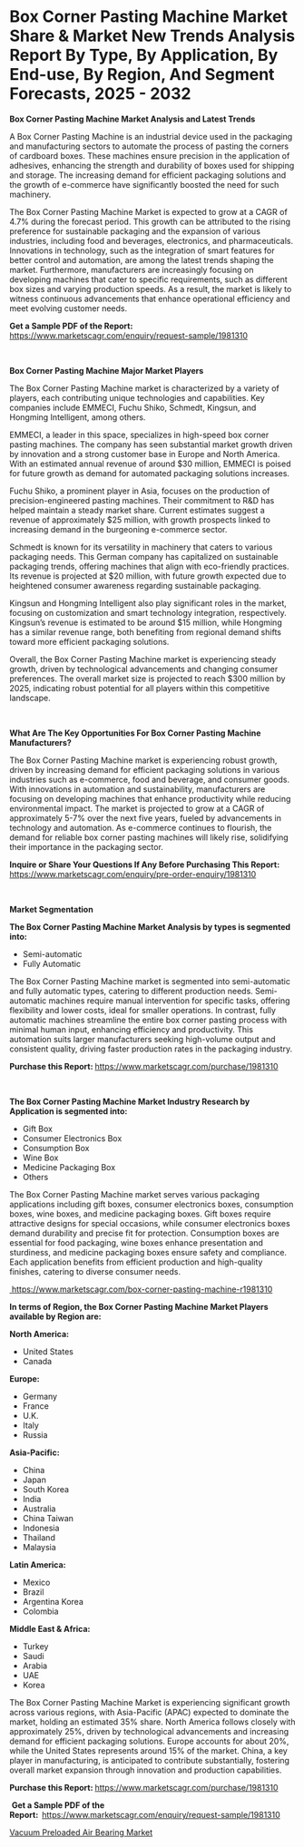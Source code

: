 <p><h1>Box Corner Pasting Machine Market Share & Market New Trends Analysis Report By Type, By Application, By End-use, By Region, And Segment Forecasts, 2025 - 2032</h1></p><p><strong>Box Corner Pasting Machine Market Analysis and Latest Trends</strong></p>
<p><p>A Box Corner Pasting Machine is an industrial device used in the packaging and manufacturing sectors to automate the process of pasting the corners of cardboard boxes. These machines ensure precision in the application of adhesives, enhancing the strength and durability of boxes used for shipping and storage. The increasing demand for efficient packaging solutions and the growth of e-commerce have significantly boosted the need for such machinery.</p><p>The Box Corner Pasting Machine Market is expected to grow at a CAGR of 4.7% during the forecast period. This growth can be attributed to the rising preference for sustainable packaging and the expansion of various industries, including food and beverages, electronics, and pharmaceuticals. Innovations in technology, such as the integration of smart features for better control and automation, are among the latest trends shaping the market. Furthermore, manufacturers are increasingly focusing on developing machines that cater to specific requirements, such as different box sizes and varying production speeds. As a result, the market is likely to witness continuous advancements that enhance operational efficiency and meet evolving customer needs.</p></p>
<p><strong>Get a Sample PDF of the Report:&nbsp;</strong> <a href="https://www.marketscagr.com/enquiry/request-sample/1981310?utm_campaign=2792&utm_medium=2&utm_source=Github&utm_content=ia&utm_term=10042025&utm_id=box-corner-pasting-machine">https://www.marketscagr.com/enquiry/request-sample/1981310</a></p>
<p>&nbsp;</p>
<p><strong>Box Corner Pasting Machine Major Market Players</strong></p>
<p><p>The Box Corner Pasting Machine market is characterized by a variety of players, each contributing unique technologies and capabilities. Key companies include EMMECI, Fuchu Shiko, Schmedt, Kingsun, and Hongming Intelligent, among others.</p><p>EMMECI, a leader in this space, specializes in high-speed box corner pasting machines. The company has seen substantial market growth driven by innovation and a strong customer base in Europe and North America. With an estimated annual revenue of around $30 million, EMMECI is poised for future growth as demand for automated packaging solutions increases.</p><p>Fuchu Shiko, a prominent player in Asia, focuses on the production of precision-engineered pasting machines. Their commitment to R&D has helped maintain a steady market share. Current estimates suggest a revenue of approximately $25 million, with growth prospects linked to increasing demand in the burgeoning e-commerce sector.</p><p>Schmedt is known for its versatility in machinery that caters to various packaging needs. This German company has capitalized on sustainable packaging trends, offering machines that align with eco-friendly practices. Its revenue is projected at $20 million, with future growth expected due to heightened consumer awareness regarding sustainable packaging.</p><p>Kingsun and Hongming Intelligent also play significant roles in the market, focusing on customization and smart technology integration, respectively. Kingsun’s revenue is estimated to be around $15 million, while Hongming has a similar revenue range, both benefiting from regional demand shifts toward more efficient packaging solutions.</p><p>Overall, the Box Corner Pasting Machine market is experiencing steady growth, driven by technological advancements and changing consumer preferences. The overall market size is projected to reach $300 million by 2025, indicating robust potential for all players within this competitive landscape.</p></p>
<p>&nbsp;</p>
<p><strong>What Are The Key Opportunities For Box Corner Pasting Machine Manufacturers?</strong></p>
<p><p>The Box Corner Pasting Machine market is experiencing robust growth, driven by increasing demand for efficient packaging solutions in various industries such as e-commerce, food and beverage, and consumer goods. With innovations in automation and sustainability, manufacturers are focusing on developing machines that enhance productivity while reducing environmental impact. The market is projected to grow at a CAGR of approximately 5-7% over the next five years, fueled by advancements in technology and automation. As e-commerce continues to flourish, the demand for reliable box corner pasting machines will likely rise, solidifying their importance in the packaging sector.</p></p>
<p><strong>Inquire or Share Your Questions If Any Before Purchasing This Report:</strong> <a href="https://www.marketscagr.com/enquiry/pre-order-enquiry/1981310?utm_campaign=2792&utm_medium=2&utm_source=Github&utm_content=ia&utm_term=10042025&utm_id=box-corner-pasting-machine">https://www.marketscagr.com/enquiry/pre-order-enquiry/1981310</a></p>
<p>&nbsp;</p>
<p><strong>Market Segmentation</strong></p>
<p><strong>The Box Corner Pasting Machine Market Analysis by types is segmented into:</strong></p>
<p><ul><li>Semi-automatic</li><li>Fully Automatic</li></ul></p>
<p><p>The Box Corner Pasting Machine market is segmented into semi-automatic and fully automatic types, catering to different production needs. Semi-automatic machines require manual intervention for specific tasks, offering flexibility and lower costs, ideal for smaller operations. In contrast, fully automatic machines streamline the entire box corner pasting process with minimal human input, enhancing efficiency and productivity. This automation suits larger manufacturers seeking high-volume output and consistent quality, driving faster production rates in the packaging industry.</p></p>
<p><strong>Purchase this Report:&nbsp;</strong><a href="https://www.marketscagr.com/purchase/1981310?utm_campaign=2792&utm_medium=2&utm_source=Github&utm_content=ia&utm_term=10042025&utm_id=box-corner-pasting-machine">https://www.marketscagr.com/purchase/1981310</a></p>
<p>&nbsp;</p>
<p><strong>The Box Corner Pasting Machine Market Industry Research by Application is segmented into:</strong></p>
<p><ul><li>Gift Box</li><li>Consumer Electronics Box</li><li>Consumption Box</li><li>Wine Box</li><li>Medicine Packaging Box</li><li>Others</li></ul></p>
<p><p>The Box Corner Pasting Machine market serves various packaging applications including gift boxes, consumer electronics boxes, consumption boxes, wine boxes, and medicine packaging boxes. Gift boxes require attractive designs for special occasions, while consumer electronics boxes demand durability and precise fit for protection. Consumption boxes are essential for food packaging, wine boxes enhance presentation and sturdiness, and medicine packaging boxes ensure safety and compliance. Each application benefits from efficient production and high-quality finishes, catering to diverse consumer needs.</p></p>
<p><a href="https://www.marketscagr.com/box-corner-pasting-machine-r1981310?utm_campaign=2792&utm_medium=2&utm_source=Github&utm_content=ia&utm_term=10042025&utm_id=box-corner-pasting-machine">&nbsp;https://www.marketscagr.com/box-corner-pasting-machine-r1981310</a></p>
<p><strong>In terms of Region, the Box Corner Pasting Machine Market Players available by Region are:</strong></p>
<p>
    <p> <strong> North America: </strong>
        <ul>
            <li>United States</li>
            <li>Canada</li>
        </ul>
        </p> 
    <p> <strong> Europe: </strong>
        <ul>
            <li>Germany</li>
            <li>France</li>
            <li>U.K.</li>
            <li>Italy</li>
            <li>Russia</li>
        </ul>
        </p> 
    <p> <strong> Asia-Pacific: </strong>
        <ul>
            <li>China</li>
            <li>Japan</li>
            <li>South Korea</li>
            <li>India</li>
            <li>Australia</li>
            <li>China Taiwan</li>
            <li>Indonesia</li>
            <li>Thailand</li>
            <li>Malaysia</li>
        </ul>
        </p> 
    <p> <strong> Latin America: </strong>
        <ul>
            <li>Mexico</li>
            <li>Brazil</li>
            <li>Argentina Korea</li>
            <li>Colombia</li>
        </ul>
        </p> 
    <p> <strong> Middle East & Africa: </strong>
        <ul>
            <li>Turkey</li>
            <li>Saudi</li>
            <li>Arabia</li>
            <li>UAE</li>
            <li>Korea</li>
        </ul>
    </p>
    </p>
<p><p>The Box Corner Pasting Machine Market is experiencing significant growth across various regions, with Asia-Pacific (APAC) expected to dominate the market, holding an estimated 35% share. North America follows closely with approximately 25%, driven by technological advancements and increasing demand for efficient packaging solutions. Europe accounts for about 20%, while the United States represents around 15% of the market. China, a key player in manufacturing, is anticipated to contribute substantially, fostering overall market expansion through innovation and production capabilities.</p></p>
<p><strong>Purchase this Report: </strong><a href="https://www.marketscagr.com/purchase/1981310?utm_campaign=2792&utm_medium=2&utm_source=Github&utm_content=ia&utm_term=10042025&utm_id=box-corner-pasting-machine">https://www.marketscagr.com/purchase/1981310</a></p>
<p>&nbsp;<strong>Get a Sample PDF of the Report:&nbsp;&nbsp;</strong><a href="https://www.marketscagr.com/enquiry/request-sample/1981310?utm_campaign=2792&utm_medium=2&utm_source=Github&utm_content=ia&utm_term=10042025&utm_id=box-corner-pasting-machine">https://www.marketscagr.com/enquiry/request-sample/1981310</a></p>
<p><strong></strong></p>
<p><p><a href="https://github.com/cingozascard/Market-Research-Report-List-1/blob/main/vacuum-preloaded-air-bearing-market.md?utm_campaign=2792&utm_medium=2&utm_source=Github&utm_content=ia&utm_term=10042025&utm_id=box-corner-pasting-machine">Vacuum Preloaded Air Bearing Market</a></p></p>